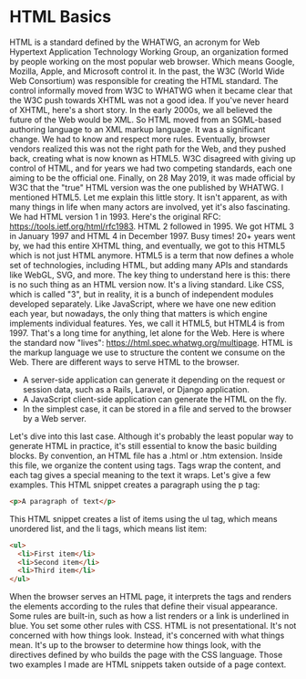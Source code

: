# HTML Basics

HTML is a standard defined by the WHATWG, an acronym for Web Hypertext Application Technology Working Group, an organization formed by people working on the most popular web browser. Which means Google, Mozilla, Apple, and Microsoft control it. In the past, the W3C (World Wide Web Consortium) was responsible for creating the HTML standard. The control informally moved from W3C to WHATWG when it became clear that the W3C push towards XHTML was not a good idea. If you've never heard of XHTML, here's a short story. In the early 2000s, we all believed the future of the Web would be XML. So HTML moved from an SGML-based authoring language to an XML markup language. It was a significant change.
We had to know and respect more rules. Eventually, browser vendors realized this was not the right path for the Web, and they pushed back, creating what is now known as HTML5. W3C disagreed with giving up control of HTML, and for years we had two competing standards, each one aiming to be the official one. Finally, on 28 May 2019, it was made official by W3C that the "true" HTML version was the one published by WHATWG. I mentioned HTML5. Let me explain this little story. It isn't apparent, as with many things in life when many actors are involved, yet it's also fascinating.
We had HTML version 1 in 1993. Here's the original RFC: <https://tools.ietf.org/html/rfc1983>. HTML 2 followed in 1995. We got HTML 3 in January 1997 and HTML 4 in December 1997. Busy times! 20+ years went by, we had this entire XHTML thing, and eventually, we got to this HTML5 which is not just HTML anymore. HTML5 is a term that now defines a whole set of technologies, including HTML, but adding many APIs and standards like WebGL, SVG, and more. The key thing to understand here is this: there is no such thing as an HTML version now. It's a living standard. Like CSS, which is called "3", but in reality, it is a bunch of independent modules developed separately. Like JavaScript, where we have one new edition each year, but nowadays, the only thing that matters is which engine implements individual features. Yes, we call it HTML5, but HTML4 is from 1997. That's a long time for anything, let alone for the Web. Here is where the standard now "lives": <https://html.spec.whatwg.org/multipage>. HTML is the markup language we use to structure the content we consume on the Web. There are different ways to serve HTML to the browser.

- A server-side application can generate it depending on the request or session data, such as a Rails, Laravel, or Django application.
- A JavaScript client-side application can generate the HTML on the fly.
- In the simplest case, it can be stored in a file and served to the browser by a Web server.

Let's dive into this last case. Although it's probably the least popular way to generate HTML in practice, it's still essential to know the basic building blocks. By convention, an HTML file has a .html or .htm extension. Inside this file, we organize the content using tags. Tags wrap the content, and each tag gives a special meaning to the text it wraps. Let's give a few examples.
This HTML snippet creates a paragraph using the p tag:

```html
<p>A paragraph of text</p>
```

This HTML snippet creates a list of items using the ul tag, which means unordered list, and the li tags, which means list item:

```html
<ul>
  <li>First item</li>
  <li>Second item</li>
  <li>Third item</li>
</ul>
```

When the browser serves an HTML page, it interprets the tags and renders the elements according to the rules that define their visual appearance. Some rules are built-in, such as how a list renders or a link is underlined in blue. You set some other rules with CSS. HTML is not presentational. It's not concerned with how things look. Instead, it's concerned with what things mean. It's up to the browser to determine how things look, with the directives defined by who builds the page with the CSS language. Those two examples I made are HTML snippets taken outside of a page context.
